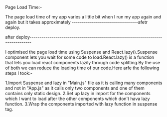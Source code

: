 Page Load Time:-

The page load time of my app varies a little bit when I run my app again and again but it takes approximately ---------------------------------afetr deploy.

after deploy-------------------------------------------------------------------------------

I optimised the page load time using Suspense and React.lazy().Suspense component lets you wait for some code to load.React.lazy() is a function that lets you load react components lazily through code splitting.By the use of both we can reduce the loading time of our code.Here arfe the following steps I took:-

1.Import Suspense and lazy in "Main.js" file as it is calling many components and not in "App.js" as it calls only two components and one of them contains only static design.
2.Set up lazy in import for the components which I want to load after the other components which don't hava lazy function.
3.Wrap the components imported with lazy function in suspense tag.
